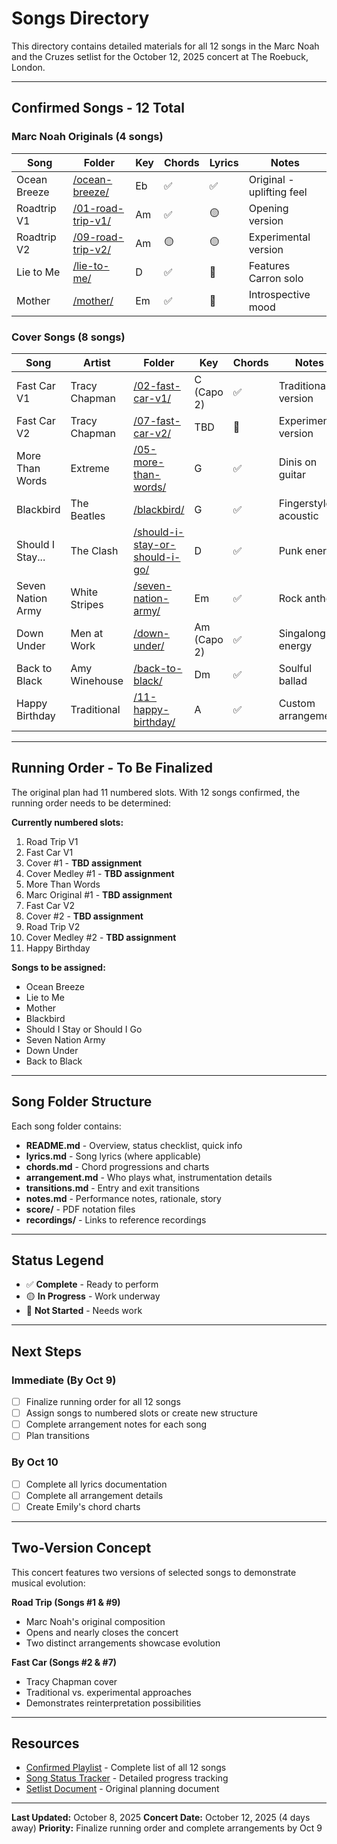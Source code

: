 # Songs Directory

This directory contains detailed materials for all 12 songs in the Marc Noah and the Cruzes setlist for the October 12, 2025 concert at The Roebuck, London.

---

## Confirmed Songs - 12 Total

### Marc Noah Originals (4 songs)

| Song | Folder | Key | Chords | Lyrics | Notes |
|------|--------|-----|--------|--------|-------|
| Ocean Breeze | [/ocean-breeze/](./ocean-breeze/) | Eb | ✅ | ✅ | Original - uplifting feel |
| Roadtrip V1 | [/01-road-trip-v1/](./01-road-trip-v1/) | Am | ✅ | 🟡 | Opening version |
| Roadtrip V2 | [/09-road-trip-v2/](./09-road-trip-v2/) | Am | 🟡 | 🟡 | Experimental version |
| Lie to Me | [/lie-to-me/](./lie-to-me/) | D | ✅ | 🔴 | Features Carron solo |
| Mother | [/mother/](./mother/) | Em | ✅ | 🔴 | Introspective mood |

### Cover Songs (8 songs)

| Song | Artist | Folder | Key | Chords | Notes |
|------|--------|--------|-----|--------|-------|
| Fast Car V1 | Tracy Chapman | [/02-fast-car-v1/](./02-fast-car-v1/) | C (Capo 2) | ✅ | Traditional version |
| Fast Car V2 | Tracy Chapman | [/07-fast-car-v2/](./07-fast-car-v2/) | TBD | 🔴 | Experimental version |
| More Than Words | Extreme | [/05-more-than-words/](./05-more-than-words/) | G | ✅ | Dinis on guitar |
| Blackbird | The Beatles | [/blackbird/](./blackbird/) | G | ✅ | Fingerstyle acoustic |
| Should I Stay... | The Clash | [/should-i-stay-or-should-i-go/](./should-i-stay-or-should-i-go/) | D | ✅ | Punk energy |
| Seven Nation Army | White Stripes | [/seven-nation-army/](./seven-nation-army/) | Em | ✅ | Rock anthem |
| Down Under | Men at Work | [/down-under/](./down-under/) | Am (Capo 2) | ✅ | Singalong energy |
| Back to Black | Amy Winehouse | [/back-to-black/](./back-to-black/) | Dm | ✅ | Soulful ballad |
| Happy Birthday | Traditional | [/11-happy-birthday/](./11-happy-birthday/) | A | ✅ | Custom arrangement |

---

## Running Order - To Be Finalized

The original plan had 11 numbered slots. With 12 songs confirmed, the running order needs to be determined:

**Currently numbered slots:**
1. Road Trip V1
2. Fast Car V1
3. Cover #1 - **TBD assignment**
4. Cover Medley #1 - **TBD assignment**
5. More Than Words
6. Marc Original #1 - **TBD assignment**
7. Fast Car V2
8. Cover #2 - **TBD assignment**
9. Road Trip V2
10. Cover Medley #2 - **TBD assignment**
11. Happy Birthday

**Songs to be assigned:**
- Ocean Breeze
- Lie to Me
- Mother
- Blackbird
- Should I Stay or Should I Go
- Seven Nation Army
- Down Under
- Back to Black

---

## Song Folder Structure

Each song folder contains:

- **README.md** - Overview, status checklist, quick info
- **lyrics.md** - Song lyrics (where applicable)
- **chords.md** - Chord progressions and charts
- **arrangement.md** - Who plays what, instrumentation details
- **transitions.md** - Entry and exit transitions
- **notes.md** - Performance notes, rationale, story
- **score/** - PDF notation files
- **recordings/** - Links to reference recordings

---

## Status Legend

- ✅ **Complete** - Ready to perform
- 🟡 **In Progress** - Work underway
- 🔴 **Not Started** - Needs work

---

## Next Steps

### Immediate (By Oct 9)
- [ ] Finalize running order for all 12 songs
- [ ] Assign songs to numbered slots or create new structure
- [ ] Complete arrangement notes for each song
- [ ] Plan transitions

### By Oct 10
- [ ] Complete all lyrics documentation
- [ ] Complete all arrangement details
- [ ] Create Emily's chord charts

---

## Two-Version Concept

This concert features two versions of selected songs to demonstrate musical evolution:

**Road Trip (Songs #1 & #9)**
- Marc Noah's original composition
- Opens and nearly closes the concert
- Two distinct arrangements showcase evolution

**Fast Car (Songs #2 & #7)**
- Tracy Chapman cover
- Traditional vs. experimental approaches
- Demonstrates reinterpretation possibilities

---

## Resources

- [Confirmed Playlist](../CONFIRMED_PLAYLIST.md) - Complete list of all 12 songs
- [Song Status Tracker](../SONG_STATUS.md) - Detailed progress tracking
- [Setlist Document](../1st-oct__set-list__version_1.md) - Original planning document

---

**Last Updated:** October 8, 2025
**Concert Date:** October 12, 2025 (4 days away)
**Priority:** Finalize running order and complete arrangements by Oct 9
